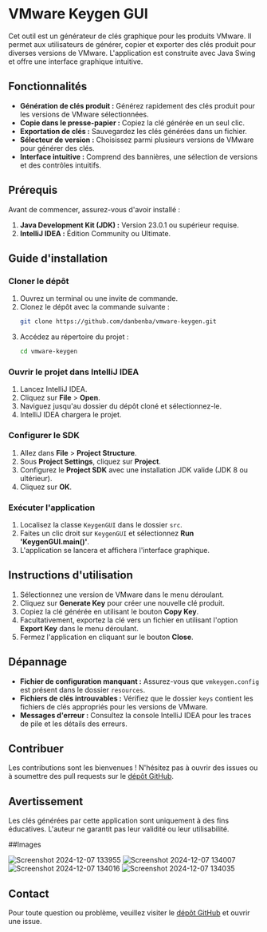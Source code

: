 # VMware Keygen GUI

Cet outil est un générateur de clés graphique pour les produits VMware. Il permet aux utilisateurs de générer, copier et exporter des clés produit pour diverses versions de VMware. L'application est construite avec Java Swing et offre une interface graphique intuitive.

## Fonctionnalités

- **Génération de clés produit :** Générez rapidement des clés produit pour les versions de VMware sélectionnées.
- **Copie dans le presse-papier :** Copiez la clé générée en un seul clic.
- **Exportation de clés :** Sauvegardez les clés générées dans un fichier.
- **Sélecteur de version :** Choisissez parmi plusieurs versions de VMware pour générer des clés.
- **Interface intuitive :** Comprend des bannières, une sélection de versions et des contrôles intuitifs.

## Prérequis

Avant de commencer, assurez-vous d'avoir installé :

1. **Java Development Kit (JDK) :** Version 23.0.1 ou supérieur requise.
2. **IntelliJ IDEA :** Édition Community ou Ultimate.

## Guide d'installation

### Cloner le dépôt

1. Ouvrez un terminal ou une invite de commande.
2. Clonez le dépôt avec la commande suivante :
   ```bash
   git clone https://github.com/danbenba/vmware-keygen.git
   ```
3. Accédez au répertoire du projet :
   ```bash
   cd vmware-keygen
   ```

### Ouvrir le projet dans IntelliJ IDEA

1. Lancez IntelliJ IDEA.
2. Cliquez sur **File** > **Open**.
3. Naviguez jusqu'au dossier du dépôt cloné et sélectionnez-le.
4. IntelliJ IDEA chargera le projet.

### Configurer le SDK

1. Allez dans **File** > **Project Structure**.
2. Sous **Project Settings**, cliquez sur **Project**.
3. Configurez le **Project SDK** avec une installation JDK valide (JDK 8 ou ultérieur).
4. Cliquez sur **OK**.

### Exécuter l'application

1. Localisez la classe `KeygenGUI` dans le dossier `src`.
2. Faites un clic droit sur `KeygenGUI` et sélectionnez **Run 'KeygenGUI.main()'**.
3. L'application se lancera et affichera l'interface graphique.

## Instructions d'utilisation

1. Sélectionnez une version de VMware dans le menu déroulant.
2. Cliquez sur **Generate Key** pour créer une nouvelle clé produit.
3. Copiez la clé générée en utilisant le bouton **Copy Key**.
4. Facultativement, exportez la clé vers un fichier en utilisant l'option **Export Key** dans le menu déroulant.
5. Fermez l'application en cliquant sur le bouton **Close**.

## Dépannage

- **Fichier de configuration manquant :** Assurez-vous que `vmkeygen.config` est présent dans le dossier `resources`.
- **Fichiers de clés introuvables :** Vérifiez que le dossier `keys` contient les fichiers de clés appropriés pour les versions de VMware.
- **Messages d'erreur :** Consultez la console IntelliJ IDEA pour les traces de pile et les détails des erreurs.

## Contribuer

Les contributions sont les bienvenues ! N'hésitez pas à ouvrir des issues ou à soumettre des pull requests sur le [dépôt GitHub](https://github.com/danbenba/vmware-keygen).

## Avertissement

Les clés générées par cette application sont uniquement à des fins éducatives. L'auteur ne garantit pas leur validité ou leur utilisabilité.

##Images

![Screenshot 2024-12-07 133955](https://github.com/user-attachments/assets/40b076b3-e5d8-4a7a-9eeb-5af3bdf29578)
![Screenshot 2024-12-07 134007](https://github.com/user-attachments/assets/84663e65-beb5-4ccb-a9f8-1934bb1b885e)
![Screenshot 2024-12-07 134016](https://github.com/user-attachments/assets/09e0bf84-5235-4497-a73d-60dc1543ae51)
![Screenshot 2024-12-07 134035](https://github.com/user-attachments/assets/f6ff4ef7-0c05-4d81-8be6-54fe9d231811)

## Contact

Pour toute question ou problème, veuillez visiter le [dépôt GitHub](https://github.com/danbenba/vmware-keygen) et ouvrir une issue.
